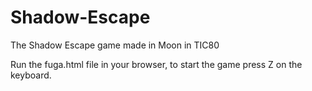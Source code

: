 # Shadow-Escape 
The Shadow Escape game made in Moon in TIC80

Run the fuga.html file in your browser, to start the game press Z on the keyboard.
